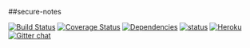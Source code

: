 ##secure-notes

[![Build Status](https://travis-ci.org/pussinboots/secure-notes.svg?branch=master)](https://travis-ci.org/pussinboots/secure-notes)
[![Coverage Status](https://img.shields.io/coveralls/pussinboots/secure-notes.svg)](https://coveralls.io/r/pussinboots/secure-notes?branch=master)
[![Dependencies](https://david-dm.org/pussinboots/secure-notes.png)](https://david-dm.org/pussinboots/secure-notes)
[![status](https://sourcegraph.com/api/repos/github.com/pussinboots/secure-notes/badges/status.png)](https://sourcegraph.com/github.com/pussinboots/secure-notes)
[![Heroku](http://heroku-badge.heroku.com/?app=secure-notes)](https://secure-notes.herokuapp.com)
[![Gitter chat](https://badges.gitter.im/pussinboots/secure-notes.png)](https://gitter.im/pussinboots/secure-notes)